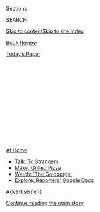 <div id="app">

<div>

<div>

<div>

<div class="NYTAppHideMasthead css-1q2w90k e1suatyy0">

<div class="section css-ui9rw0 e1suatyy2">

<div class="css-eph4ug er09x8g0">

<div class="css-6n7j50">

</div>

<span class="css-1dv1kvn">Sections</span>

<div class="css-10488qs">

<span class="css-1dv1kvn">SEARCH</span>

</div>

[Skip to content](#site-content)[Skip to site index](#site-index)

</div>

<div id="masthead-section-label" class="css-1wr3we4 eaxe0e00">

[Book
Review](https://www.nytimes.com/section/books/review)

</div>

<div class="css-10698na e1huz5gh0">

</div>

</div>

<div id="masthead-bar-one" class="section hasLinks css-15hmgas e1csuq9d3">

<div class="css-uqyvli e1csuq9d0">

</div>

<div class="css-1uqjmks e1csuq9d1">

</div>

<div class="css-9e9ivx">

[](https://myaccount.nytimes.com/auth/login?response_type=cookie&client_id=vi)

</div>

<div class="css-1bvtpon e1csuq9d2">

[Today’s
Paper](https://www.nytimes.com/section/todayspaper)

</div>

</div>

</div>

</div>

<div data-aria-hidden="false">

<div id="site-content" data-role="main">

<div>

<div class="css-1aor85t" style="opacity:0.000000001;z-index:-1;visibility:hidden">

<div class="css-1hqnpie">

<div class="css-epjblv">

<span class="css-17xtcya">[Book
Review](/section/books/review)</span><span class="css-x15j1o">|</span><span class="css-fwqvlz">An
Antiracist Reading
List</span>

</div>

<div class="css-k008qs">

<div class="css-1iwv8en">

<span class="css-18z7m18"></span>

<div>

</div>

</div>

<span class="css-1n6z4y">https://nyti.ms/2WdkrPQ</span>

<div class="css-1705lsu">

<div class="css-4xjgmj">

<div class="css-4skfbu" data-role="toolbar" data-aria-label="Social Media Share buttons, Save button, and Comments Panel with current comment count" data-testid="share-tools">

  - 
  - 
  - 
  - 
    
    <div class="css-6n7j50">
    
    </div>

  - 

</div>

</div>

</div>

</div>

</div>

</div>

<div id="NYT_TOP_BANNER_REGION" class="css-13pd83m">

<div>

<div id="maps-athome-menu" class="section interactive-content interactive-size-medium css-1edisqu">

<div class="css-17ih8de interactive-body">

<div class="at-home-nav__innerContainer">

<div class="at-home-nav__title">

[At
Home](https://www.nytimes.com/spotlight/at-home?action=click&pgtype=Article&state=default&region=TOP_BANNER&context=at_home_menu)

</div>

  - [Talk: To
    Strangers](https://www.nytimes.com/2020/08/03/well/family/the-benefits-of-talking-to-strangers.html?action=click&pgtype=Article&state=default&region=TOP_BANNER&context=at_home_menu)
  - [Make: Grilled
    Pizza](https://www.nytimes.com/2020/08/01/at-home/coronavirus-make-pizza-on-a-grill.html?action=click&pgtype=Article&state=default&region=TOP_BANNER&context=at_home_menu)
  - [Watch: 'The
    Goldbergs'](https://www.nytimes.com/2020/07/31/arts/television/goldbergs-abc-stream.html?action=click&pgtype=Article&state=default&region=TOP_BANNER&context=at_home_menu)
  - [Explore: Reporters' Google
    Docs](https://www.nytimes.com/interactive/2020/at-home/even-more-reporters-editors-diaries-lists-recommendations.html?action=click&pgtype=Article&state=default&region=TOP_BANNER&context=at_home_menu)

</div>

</div>

</div>

</div>

</div>

<div id="top-wrapper" class="css-1sy8kpn">

<div id="top-slug" class="css-l9onyx">

Advertisement

</div>

[Continue reading the main
story](#after-top)

<div class="ad top-wrapper" style="text-align:center;height:100%;display:block;min-height:250px">

<div id="top" class="place-ad" data-position="top" data-size-key="top">

</div>

</div>

<div id="after-top">

</div>

</div>

<div>

<div id="sponsor-wrapper" class="css-1hyfx7x">

<div id="sponsor-slug" class="css-19vbshk">

Supported by

</div>

[Continue reading the main
story](#after-sponsor)

<div id="sponsor" class="ad sponsor-wrapper" style="text-align:center;height:100%;display:block">

</div>

<div id="after-sponsor">

</div>

</div>

<div class="css-186x18t">

Further Reading

</div>

<div class="css-1vkm6nb ehdk2mb0">

# An Antiracist Reading List

</div>

Ibram X. Kendi on books to help America transcend its racist
heritage.

<div class="css-79elbk" data-testid="photoviewer-wrapper">

<div class="css-z3e15g" data-testid="photoviewer-wrapper-hidden">

</div>

<div class="css-1a48zt4 ehw59r15" data-testid="photoviewer-children">

![<span class="css-cnj6d5 e1z0qqy90" itemprop="copyrightHolder"><span class="css-1ly73wi e1tej78p0">Credit...</span><span><span>Joan
Wong</span></span></span>](https://static01.nyt.com/images/2019/06/02/books/review/02Kendi/02Kendi-articleLarge.jpg?quality=75&auto=webp&disable=upscale)

</div>

</div>

<div class="css-18e8msd">

<div class="css-vp77d3 epjyd6m0">

<div class="css-1baulvz">

By <span class="css-1baulvz last-byline" itemprop="name">Ibram X.
Kendi</span>

</div>

</div>

  - May 29,
    2019

  - 
    
    <div class="css-4xjgmj">
    
    <div class="css-d8bdto" data-role="toolbar" data-aria-label="Social Media Share buttons, Save button, and Comments Panel with current comment count" data-testid="share-tools">
    
      - 
      - 
      - 
      - 
        
        <div class="css-6n7j50">
        
        </div>
    
      - 
    
    </div>
    
    </div>

</div>

</div>

<div class="section meteredContent css-1r7ky0e" name="articleBody" itemprop="articleBody">

<div class="css-1fanzo5 StoryBodyCompanionColumn">

<div class="css-53u6y8">

No one becomes “not racist,” despite a tendency by Americans to identify
themselves that way. We can only strive to be “antiracist” on a daily
basis, to continually rededicate ourselves to the lifelong task of
overcoming our country’s racist heritage.

We learn early the racist notion that white people have more because
they are more; that people of color have less because they are less. I
had internalized this worldview by my high school graduation, seeing
myself and my race as less than other people and blaming other blacks
for racial inequities.

To build a nation of equal opportunity for everyone, we need to
dismantle this spurious legacy of our common upbringing. One of the best
ways to do this is by reading books. Not books that reinforce old ideas
about who we think we are, what we think America is, what we think
racism is. Instead, we need to read books that are difficult or
unorthodox, that don’t go down easily. Books that force us to confront
our self-serving beliefs and make us aware that “I’m not racist” is a
slogan of denial.

The reading list below is composed of just such books — a combination of
classics, relatively obscure works and a few of recent vintage. Think of
it as a stepladder to antiracism, each step addressing a different stage
of the journey toward destroying racism’s insidious hold on all of us.

</div>

</div>

<div class="css-1fanzo5 StoryBodyCompanionColumn">

<div class="css-53u6y8">

*\[* [*We asked novelists, historians, poets, comedians and activists
about the books that deepened their awareness of racism in
America*](https://www.nytimes.com/article/books-race-america.html)*.
\]*

Biology

## FATAL INVENTION  
How Science, Politics, and Big Business Re-create Race in the Twenty-First Century

### **By Dorothy Roberts**

No book destabilized my fraught notions of racial distinction and
hierarchy — the belief that each race had different genes, diseases and
natural abilities — more than this vigorous critique of the “biopolitics
of race.” Roberts, a professor at the University of Pennsylvania, shows
unequivocally that all people are indeed created equal, despite
political and economic special interests that keep trying to persuade us
otherwise.

New Press, 2011

Ethnicity

## WEST INDIAN IMMIGRANTS  
A Black Success Story?

### By Suzanne Model

Some of the same forces have led Americans to believe that the recent
success of black immigrants from the Caribbean proves either that racism
does not exist or that the gap between African-Americans and other
groups in income and wealth is their own fault. But Model’s meticulous
study, emphasizing the self-selecting nature of the West Indians who
emigrate to the United States, argues otherwise, showing me, a native of
racially diverse New York City, how such notions — the foundation of
ethnic racism — are unsupported by the facts.

Russell Sage Foundation, 2008

Body

## THE CONDEMNATION OF BLACKNESS  
Race, Crime, and the Making of Modern Urban America

### **By Khalil Gibran Muhammad**

“Black” and “criminal” are as wedded in America as “star” and
“spangled.” Muhammad’s book traces these ideas to the late 19th
century, when racist policies led to the disproportionate arrest and
incarceration of blacks, igniting urban whites’ fears and bequeathing
tenaciously racist stereotypes.

Harvard University, 2010

Culture

## THEIR EYES WERE WATCHING GOD

### **By Zora Neale Hurston**

Of course, the black body exists within a wider black culture — one
Hurston portrayed with grace and insight in this seminal novel. She
defies racist Americans who would standardize the cultures of white
people or sanitize, eroticize, erase or assimilate those of blacks.

1937

</div>

</div>

<div class="css-1fanzo5 StoryBodyCompanionColumn">

<div class="css-53u6y8">

Behavior

## THE NEGRO ARTIST AND THE RACIAL MOUNTAIN

### **By Langston Hughes**

“We younger Negro artists who create now intend to express our
individual dark-skinned selves without fear or shame,” Hughes wrote
nearly 100 years ago. “We know we are beautiful. And ugly too.” We are
all *imperfectly* human, and these imperfections are also markers of
human equality.

[The Nation,
June 23, 1926](http://www.hartford-hwp.com/archives/45a/360.html)

Color

## THE BLUEST EYE

### **By Toni Morrison**

## THE BLACKER THE BERRY

### **By Wallace Thurman**

Beautiful and hard-working black people come in all shades. If dark
people have less it is not because they are less, a moral eloquently
conveyed in these two classic novels, stirring explorations of colorism.

1970 | 1929

Whiteness

## THE AUTOBIOGRAPHY OF MALCOLM X

### **By Malcolm X and Alex Haley**

## DYING OF WHITENESS  
How the Politics of Racial Resentment Is Killing America’s Heartland

### **By Jonathan M. Metzl**

Malcolm X began by adoring whiteness, grew to hate white people and,
ultimately, despised the false concept of white superiority — a killer
of people of color. And not only them: low- and middle-income white
people too, as Metzl’s timely book shows, with its look at Trump-era
policies that have unraveled the Affordable Care Act and contributed to
rising gun suicide rates and lowered life expectancies.

1965 | Basic Books, 2019

Blackness

## LOCKING UP OUR OWN  
Crime and Punishment in Black America

### **By James Forman Jr.**

Just as Metzl explains how seemingly pro-white policies are killing
whites, Forman explains how blacks themselves abetted the mass
incarceration of other blacks, beginning in the 1970s. Amid rising crime
rates, black mayors, judges, prosecutors and police chiefs embraced
tough-on-crime policies that they promoted as pro-black with tragic
consequences for black America.

Farrar, Straus & Giroux, 2017 ([Read the
review.](https://www.nytimes.com/2017/04/14/books/review/locking-up-our-own-james-forman-jr-colony-in-nation-chris-hayes.html))

Class

## BLACK MARXISM  
The Making of the Black Radical Tradition

### **By Cedric J. Robinson**

Black America has been economically devastated by what Robinson calls
racial capitalism. He chastises white Marxists (and black capitalists)
for failing to acknowledge capitalism’s racial character, and for
embracing as sufficient an interpretation of history founded on a
European vision of class struggle.

Zed Press, 1983

Spaces

## WAITING ’TIL THE MIDNIGHT HOUR  
A Narrative History of Black Power in America

### **By Peniel E. Joseph**

As racial capitalism deprives black communities of resources,
assimilationists ignore or gentrify these same spaces in the name of
“development” and “integration.” To be antiracist is not only to
promote equity among racial groups, but also among their spaces,
something the black power movement of the 1960s and 1970s understood
well, as Joseph’s chronicle makes clear.

Holt, 2006

Gender

## HOW WE GET FREE  
Black Feminism and the Combahee River Collective

### **Edited by Keeanga-Yamahtta Taylor**

## WELL-READ BLACK GIRL  
Finding Our Stories, Discovering Ourselves

### **Edited by Glory Edim**

I began my career studying, and too often admiring, activists who
demanded black (male) power over black communities, including over black
women, whom they placed on pedestals and under their feet. Black
feminist literature, including these anthologies, helps us recognize
black women “as human, levelly human,” as the Combahee River Collective
demanded to be seen in 1977.

Haymarket, 2017 | Ballantine, 2018 ([Read our profile of Glory
Edim.](https://www.nytimes.com/2018/10/25/books/well-read-black-girl-glory-edim.html))

</div>

</div>

<div class="css-1fanzo5 StoryBodyCompanionColumn">

<div class="css-53u6y8">

Sexuality

## REDEFINING REALNESS  
My Path to Womanhood, Identity, Love & So Much More

### **by Janet Mock**

## SISTER OUTSIDER  
Essays and Speeches

### **by Audre Lorde**

**** I grew up in a Christian household thinking there was something
abnormal and immoral about queer blacks. My racialized transphobia made
Mock’s memoir an agonizing read — just as my racialized homophobia made
Lorde’s essays and speeches a challenge. But pain often precedes
healing.

Atria, 2014 | Crossing Press, 1984

By not running from the books that pain us, we can allow them to
transform us. I ran from antiracist books most of my life. But now I
can’t stop running *after* them — scrutinizing myself and my society,
and in the process changing both.

*Ibram X. Kendi, a professor and director of the Antiracist Research &
Policy Center at American University, is the National Book Award-winning
author of “Stamped From the Beginning: The Definitive History of Racist
Ideas in America” and the forthcoming “How to Be an Antiracist.”*

-----

*Follow New York Times Books on*
[*Facebook*](https://www.facebook.com/nytbooks/)*,*
[*Twitter*](https://twitter.com/nytimesbooks) *and*
[*Instagram*](https://www.instagram.com/nytbooks/)*, sign up for* [*our
newsletter*](https://www.nytimes.com/newsletters/books-review) *or*
[*our literary
calendar*](https://www.nytimes.com/interactive/2017/books/books-calendar.html)*.
And listen to us on the* [*Book Review
podcast*](https://www.nytimes.com/column/book-review-podcast)*.*

</div>

</div>

</div>

<div>

</div>

<div>

</div>

<div>

</div>

<div>

<div id="bottom-wrapper" class="css-1ede5it">

<div id="bottom-slug" class="css-l9onyx">

Advertisement

</div>

[Continue reading the main
story](#after-bottom)

<div id="bottom" class="ad bottom-wrapper" style="text-align:center;height:100%;display:block;min-height:90px">

</div>

<div id="after-bottom">

</div>

</div>

</div>

</div>

</div>

## Site Index

<div>

</div>

## Site Information Navigation

  - [© <span>2020</span> <span>The New York Times
    Company</span>](https://help.nytimes.com/hc/en-us/articles/115014792127-Copyright-notice)

<!-- end list -->

  - [NYTCo](https://www.nytco.com/)
  - [Contact
    Us](https://help.nytimes.com/hc/en-us/articles/115015385887-Contact-Us)
  - [Work with us](https://www.nytco.com/careers/)
  - [Advertise](https://nytmediakit.com/)
  - [T Brand Studio](http://www.tbrandstudio.com/)
  - [Your Ad
    Choices](https://www.nytimes.com/privacy/cookie-policy#how-do-i-manage-trackers)
  - [Privacy](https://www.nytimes.com/privacy)
  - [Terms of
    Service](https://help.nytimes.com/hc/en-us/articles/115014893428-Terms-of-service)
  - [Terms of
    Sale](https://help.nytimes.com/hc/en-us/articles/115014893968-Terms-of-sale)
  - [Site
    Map](https://spiderbites.nytimes.com)
  - [Help](https://help.nytimes.com/hc/en-us)
  - [Subscriptions](https://www.nytimes.com/subscription?campaignId=37WXW)

</div>

</div>

</div>

</div>
